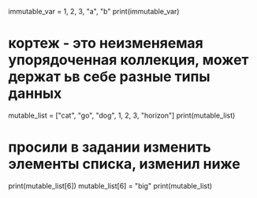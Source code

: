 immutable_var = 1, 2, 3, "a", "b"
print(immutable_var)
# кортеж - это неизменяемая упорядоченная коллекция, может держат ьв себе разные типы данных

mutable_list = ["cat", "go", "dog", 1, 2, 3, "horizon"]
print(mutable_list)
# просили в задании изменить элементы списка, изменил ниже
print(mutable_list[6])
mutable_list[6] = "big"
print(mutable_list)
